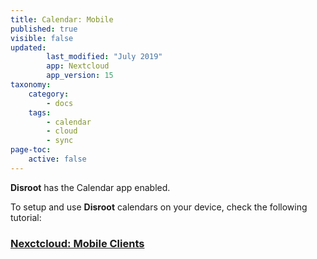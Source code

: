 ```yaml
---
title: Calendar: Mobile
published: true
visible: false
updated:
        last_modified: "July 2019"
        app: Nextcloud
        app_version: 15
taxonomy:
    category:
        - docs
    tags:
        - calendar
        - cloud
        - sync
page-toc:
    active: false
---
```


**Disroot** has the Calendar app enabled.

To setup and use **Disroot** calendars on your device, check the following tutorial:

### [Nexctcloud: Mobile Clients](/cloud/clients/mobile)
